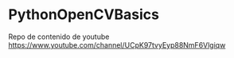 # PythonOpenCVBasics
Repo de contenido de youtube https://www.youtube.com/channel/UCpK97tvyEyp88NmF6Vlgiqw
